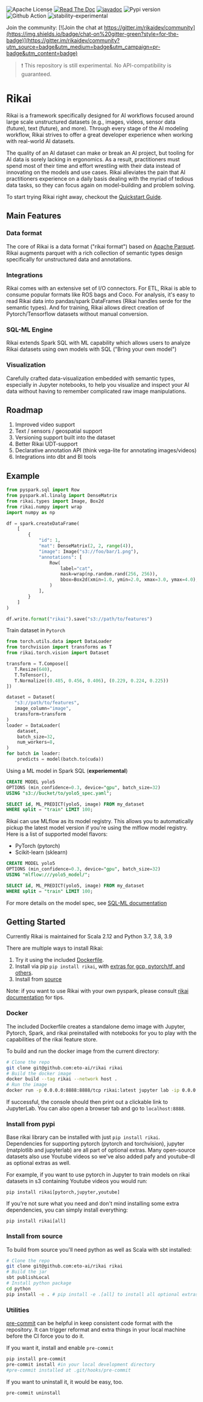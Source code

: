 ![Apache License](https://img.shields.io/github/license/eto-ai/rikai?style=for-the-badge)
[![Read The Doc](https://img.shields.io/readthedocs/rikai?style=for-the-badge)](https://rikai.readthedocs.io/)
[![javadoc](https://javadoc.io/badge2/ai.eto/rikai_2.12/javadoc.svg?style=for-the-badge)](https://javadoc.io/doc/ai.eto/rikai_2.12)
![Pypi version](https://img.shields.io/pypi/v/rikai?style=for-the-badge)
![Github Action](https://img.shields.io/github/workflow/status/eto-ai/rikai/Python?style=for-the-badge)
![stability-experimental](https://img.shields.io/badge/stability-experimental-orange.svg?style=for-the-badge)


Join the community:
[![Join the chat at https://gitter.im/rikaidev/community](https://img.shields.io/badge/chat-on%20gitter-green?style=for-the-badge)](https://gitter.im/rikaidev/community?utm_source=badge&utm_medium=badge&utm_campaign=pr-badge&utm_content=badge)

> :heavy_exclamation_mark: This repository is still experimental. No API-compatibility is guaranteed.

# Rikai

Rikai is a framework specifically designed for AI workflows focused around large scale unstructured datasets
(e.g., images, videos, sensor data (future), text (future), and more).
Through every stage of the AI modeling workflow,
Rikai strives to offer a great developer experience when working with real-world AI datasets.

The quality of an AI dataset can make or break an AI project, but tooling for AI data is sorely lacking in ergonomics.
As a result, practitioners must spend most of their time and effort wrestling with their data instead of innovating on the models and use cases.
Rikai alleviates the pain that AI practitioners experience on a daily basis dealing with the myriad of tedious data tasks,
so they can focus again on model-building and problem solving.

To start trying Rikai right away, checkout the [Quickstart Guide](https://rikai.readthedocs.io/en/latest/quickstart.html).

## Main Features

### Data format

The core of Rikai is a data format ("rikai format") based on [Apache Parquet](https://parquet.apache.org/).
Rikai augments parquet with a rich collection of semantic types design specifically for unstructured data and annotations.

### Integrations

Rikai comes with an extensive set of I/O connectors. For ETL, Rikai is able to consume popular formats like ROS bags and Coco.
For analysis, it's easy to read Rikai data into pandas/spark DataFrames (Rikai handles serde for the semantic types).
And for training, Rikai allows direct creation of Pytorch/Tensorflow datasets without manual conversion.

### SQL-ML Engine

Rikai extends Spark SQL with ML capability which allows users to analyze Rikai datasets using own models with SQL
("Bring your own model")

### Visualization

Carefully crafted data-visualization embedded with semantic types, especially in Jupyter notebooks,
to help you visualize and inspect your AI data without having to remember complicated raw image manipulations.

## Roadmap
1. Improved video support
2. Text / sensors / geospatial support
3. Versioning support built into the dataset
4. Better Rikai UDT-support
5. Declarative annotation API (think vega-lite for annotating images/videos)
6. Integrations into dbt and BI tools

## Example

```python
from pyspark.sql import Row
from pyspark.ml.linalg import DenseMatrix
from rikai.types import Image, Box2d
from rikai.numpy import wrap
import numpy as np

df = spark.createDataFrame(
    [
        {
            "id": 1,
            "mat": DenseMatrix(2, 2, range(4)),
            "image": Image("s3://foo/bar/1.png"),
            "annotations": [
                Row(
                    label="cat",
                    mask=wrap(np.random.rand(256, 256)),
                    bbox=Box2d(xmin=1.0, ymin=2.0, xmax=3.0, ymax=4.0),
                )
            ],
        }
    ]
)

df.write.format("rikai").save("s3://path/to/features")
```

Train dataset in `Pytorch`

```python
from torch.utils.data import DataLoader
from torchvision import transforms as T
from rikai.torch.vision import Dataset

transform = T.Compose([
   T.Resize(640),
   T.ToTensor(),
   T.Normalize((0.485, 0.456, 0.406), (0.229, 0.224, 0.225))
])

dataset = Dataset(
   "s3://path/to/features",
   image_column="image",
   transform=transform
)
loader = DataLoader(
    dataset,
    batch_size=32,
    num_workers=8,
)
for batch in loader:
    predicts = model(batch.to(cuda))
```

Using a ML model in Spark SQL (**experiemental**)

```sql
CREATE MODEL yolo5
OPTIONS (min_confidence=0.3, device="gpu", batch_size=32)
USING "s3://bucket/to/yolo5_spec.yaml";

SELECT id, ML_PREDICT(yolo5, image) FROM my_dataset
WHERE split = "train" LIMIT 100;
```

Rikai can use MLflow as its model registry. This allows you to automatically pickup the latest
model version if you're using the mlflow model registry. Here is a list of supported model flavors:
+ PyTorch (pytorch)
+ Scikit-learn (sklearn)

```sql
CREATE MODEL yolo5
OPTIONS (min_confidence=0.3, device="gpu", batch_size=32)
USING "mlflow:///yolo5_model/";

SELECT id, ML_PREDICT(yolo5, image) FROM my_dataset
WHERE split = "train" LIMIT 100;
```

For more details on the model spec, see [SQL-ML documentation](https://rikai.readthedocs.io/en/latest/sqlml.html)

## Getting Started

Currently Rikai is maintained for <a name="VersionMatrix"></a>Scala 2.12 and Python 3.7, 3.8, 3.9

There are multiple ways to install Rikai:

1. Try it using the included [Dockerfile](#Docker).
2. Install via pip `pip install rikai`, with
   [extras for gcp, pytorch/tf, and others](#Extras).
3. Install from [source](#Source)

Note: if you want to use Rikai with your own pyspark, please consult
[rikai documentation](https://rikai.readthedocs.io/en/latest/spark.html) for tips.

### <a name="Docker"></a>Docker

The included Dockerfile creates a standalone demo image with
Jupyter, Pytorch, Spark, and rikai preinstalled with notebooks for you
to play with the capabilities of the rikai feature store.

To build and run the docker image from the current directory:
```bash
# Clone the repo
git clone git@github.com:eto-ai/rikai rikai
# Build the docker image
docker build --tag rikai --network host .
# Run the image
docker run -p 0.0.0.0:8888:8888/tcp rikai:latest jupyter lab -ip 0.0.0.0 --port 8888
```

If successful, the console should then print out a clickable link to JupyterLab. You can also
open a browser tab and go to `localhost:8888`.

### <a name="Extras"></a>Install from pypi

Base rikai library can be installed with just `pip install rikai`. Dependencies for supporting
pytorch (pytorch and torchvision), jupyter (matplotlib and jupyterlab) are all part of
optional extras. Many open-source datasets also use Youtube videos so we've also added pafy and
youtube-dl as optional extras as well.

For example, if you want to use pytorch in Jupyter to train models on rikai datasets in s3
containing Youtube videos you would run:

`pip install rikai[pytorch,jupyter,youtube]`

If you're not sure what you need and don't mind installing some extra dependencies, you can
simply install everything:

`pip install rikai[all]`

### <a name="Source"></a>Install from source

To build from source you'll need python as well as Scala with sbt installed:

```bash
# Clone the repo
git clone git@github.com:eto-ai/rikai rikai
# Build the jar
sbt publishLocal
# Install python package
cd python
pip install -e . # pip install -e .[all] to install all optional extras (see "Install from pypi")
```

### Utilities

[pre-commit](https://pre-commit.com/) can be helpful in keep consistent code format with the repository. 
It can trigger reformat and extra things in your local machine before the CI force you to do it.

If you want it, install and enable `pre-commit`
```bash
pip install pre-commit
pre-commit install #in your local development directory
#pre-commit installed at .git/hooks/pre-commit
```
If you want to uninstall it, it would be easy, too.
```
pre-commit uninstall
```
